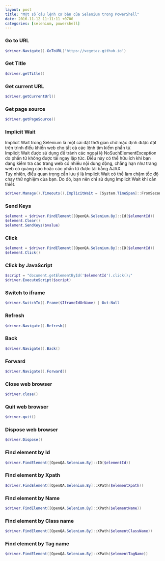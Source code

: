```yaml
---
layout: post
title: "Một số câu lệnh cơ bản của Selenium trong PowerShell"
date: 2016-11-12 11:11:11 +0700
categories: [selenium, powershell]
---
```


### Go to URL
```powershell
$driver.Navigate().GoToURL('https://vegetaz.github.io')
```  

### Get Title
```powershell
$driver.getTitle()
```  

### Get current URL  
```powershell
$driver.getCurrentUrl()
```  

### Get page source
```powershell
$driver.getPageSource()
```  

### Implicit Wait  
Implicit Wait trong Selenium là một cài đặt thời gian chờ mặc định được đặt trên trình điều khiển web cho tất cả các lệnh tìm kiếm phần tử.  
Implicit Wait được sử dụng để tránh các ngoại lệ NoSuchElementException do phần tử không được tải ngay lập tức. Điều này có thể hữu ích khi bạn đang kiểm tra các trang web có nhiều nội dung động, chẳng hạn như trang web có quảng cáo hoặc các phần tử được tải bằng AJAX.  
Tuy nhiên, điều quan trọng cần lưu ý là Implicit Wait có thể làm chậm tốc độ chạy thử nghiệm của bạn. Do đó, bạn nên chỉ sử dụng Implicit Wait khi cần thiết.  
```powershell
$driver.Manage().Timeouts().ImplicitWait = [System.TimeSpan]::FromSeconds($timeoutSeconds)
```  

### Send Keys  
```powershell
$element = $driver.FindElement([OpenQA.Selenium.By]::Id($elementId))
$element.Clear()
$element.SendKeys($value)
```  

### Click  
```powershell
$element = $driver.FindElement([OpenQA.Selenium.By]::ID($elementId))
$element.Click()
```  

### Click by JavaScript  
```powershell
$script = "document.getElementById('$elementId').click();"
$driver.ExecuteScript($script)
```  

### Switch to iframe
```powershell
$driver.SwitchTo().Frame($IframeIdOrName) | Out-Null
```  

### Refresh
```powershell
$driver.Navigate().Refresh()
```  

### Back
```powershell
$driver.Navigate().Back()
```  

### Forward
```powershell
$driver.Navigate().Forward()
```  

### Close web browser  
```powershell
$driver.close()
```  

### Quit web browser  
```powershell
$driver.quit()
```  

### Dispose web browser  
```powershell
$driver.Dispose()
```  

### Find element by Id
```powershell
$driver.FindElement([OpenQA.Selenium.By]::ID($elementId))
```  

### Find element by Xpath
```powershell
$driver.FindElement([OpenQA.Selenium.By]::XPath($elementXpath))
```  

### Find element by Name
```powershell
$driver.FindElement([OpenQA.Selenium.By]::XPath($elementName))
```  

### Find element by Class name
```powershell
$driver.FindElement([OpenQA.Selenium.By]::XPath($elementClassName))
```  

### Find element by Tag name
```powershell
$driver.FindElement([OpenQA.Selenium.By]::XPath($elementTagName))
```  

